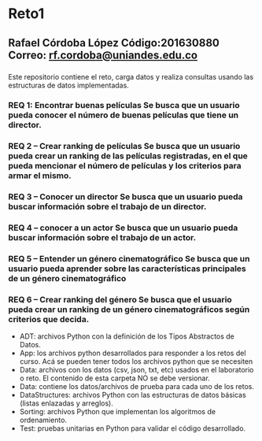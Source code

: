 # Reto1
## Rafael Córdoba López Código:201630880 Correo: rf.cordoba@uniandes.edu.co
###
Este repositorio contiene el reto, carga datos y realiza consultas usando las estructuras de datos implementadas. 

### REQ 1: Encontrar buenas películas	Se busca que un usuario pueda conocer el número de buenas películas que tiene un director.
### REQ 2 – Crear ranking de películas	Se busca que un usuario pueda crear un ranking de las películas registradas, en el que pueda mencionar el número de películas y los criterios para armar el mismo.
### REQ 3 – Conocer un director	Se busca que un usuario pueda buscar información sobre el trabajo de un director.
### REQ 4 – conocer a un actor	Se busca que un usuario pueda buscar información sobre el trabajo de un actor.
### REQ 5 – Entender un género cinematográfico	Se busca que un usuario pueda aprender sobre las características principales de un género cinematográfico
### REQ 6 – Crear ranking del género	Se busca que el usuario pueda crear un ranking de un género cinematográficos según criterios que decida.

*	ADT: archivos Python con la definición de los Tipos Abstractos de Datos.
*	App: los archivos python desarrollados para responder a los retos del curso. Acá se pueden tener todos los archivos python que se necesiten
*	Data: archivos con los datos (csv, json, txt, etc) usados en el laboratorio o reto. El contenido de esta carpeta NO se debe versionar.
*	Data: contiene los datos/archivos de prueba para cada uno de los retos.
*	DataStructures: archivos Python con las estructuras de datos básicas (listas enlazadas y arreglos).
*	Sorting: archivos Python que implementan los algoritmos de ordenamiento.
*	Test: pruebas unitarias en Python para validar el código desarrollado.
